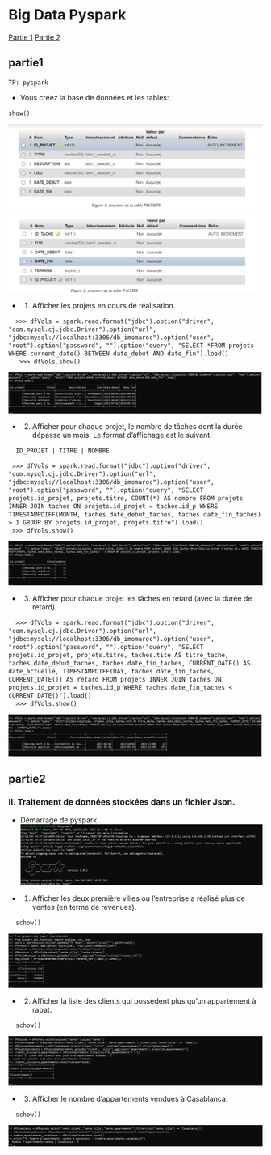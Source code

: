 # Big Data Pyspark
[Partie 1](#partie1)
[Partie 2](#partie2)

## partie1
```
TP: pyspark
```
*  Vous créez la base de données et les tables:

```
show()
```

![image](https://github.com/BeidjaCheikh/pyspark/blob/master/images/img3.png)
![image](https://github.com/BeidjaCheikh/pyspark/blob/master/images/img4.png)

* 1. Afficher les projets en cours de réalisation.

```
  >>> dfVols = spark.read.format("jdbc").option("driver", "com.mysql.cj.jdbc.Driver").option("url", "jdbc:mysql://localhost:3306/db_imomaroc").option("user", "root").option("password", "").option("query", "SELECT *FROM projets WHERE current_date() BETWEEN date_debut AND date_fin").load() 
   >>> dfVols.show()       
```
![image](https://github.com/BeidjaCheikh/pyspark/blob/master/images/img1.png)

*  2. Afficher pour chaque projet, le nombre de tâches dont la durée dépasse un mois. Le format
      d’affichage est le suivant:
```
  ID_PROJET | TITRE | NOMBRE
```
```
 >>> dfVols = spark.read.format("jdbc").option("driver", "com.mysql.cj.jdbc.Driver").option("url", "jdbc:mysql://localhost:3306/db_imomaroc").option("user", "root").option("password", "").option("query", "SELECT projets.id_projet, projets.titre, COUNT(*) AS nombre FROM projets INNER JOIN taches ON projets.id_projet = taches.id_p WHERE TIMESTAMPDIFF(MONTH, taches.date_debut_taches, taches.date_fin_taches) > 1 GROUP BY projets.id_projet, projets.titre").load()
 >>> dfVols.show() 
```
![image](https://github.com/BeidjaCheikh/pyspark/blob/master/images/img5.png)

* 3. Afficher pour chaque projet les tâches en retard (avec la durée de retard).

```
  >>> dfVols = spark.read.format("jdbc").option("driver", "com.mysql.cj.jdbc.Driver").option("url", "jdbc:mysql://localhost:3306/db_imomaroc").option("user", "root").option("password", "").option("query", "SELECT projets.id_projet, projets.titre, taches.tite AS titre_tache, taches.date_debut_taches, taches.date_fin_taches, CURRENT_DATE() AS date_actuelle, TIMESTAMPDIFF(DAY, taches.date_fin_taches, CURRENT_DATE()) AS retard FROM projets INNER JOIN taches ON projets.id_projet = taches.id_p WHERE taches.date_fin_taches < CURRENT_DATE()").load()
  >>> dfVols.show() 
```
![image](https://github.com/BeidjaCheikh/pyspark/blob/master/images/img6.png)

## partie2
### II. Traitement de données stockées dans un fichier Json.
* Démarrage de pyspark
![image](https://github.com/BeidjaCheikh/pyspark/blob/master/images/img7.png)

* 1. Afficher les deux première villes ou l’entreprise a réalisé plus de ventes (en terme de revenues).
```
  schow()
```
![image](https://github.com/BeidjaCheikh/pyspark/blob/master/images/img8.png)

* 2. Afficher la liste des clients qui possèdent plus qu’un appartement à rabat.

```
  schow()
```
![image](https://github.com/BeidjaCheikh/pyspark/blob/master/images/img9.png)

* 3. Afficher le nombre d’appartements vendues à Casablanca.

```
  schow()
```
![image](https://github.com/BeidjaCheikh/pyspark/blob/master/images/img10.png)